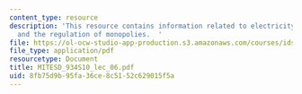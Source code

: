 ```yaml
---
content_type: resource
description: 'This resource contains information related to electricity distribution
  and the regulation of monopolies.  '
file: https://ol-ocw-studio-app-production.s3.amazonaws.com/courses/ids-505j-engineering-economics-and-regulation-of-the-electric-power-sector-spring-2010/8fb75d9b95fa36ce8c5152c629015f5a_MITESD_934S10_lec_06.pdf
file_type: application/pdf
resourcetype: Document
title: MITESD_934S10_lec_06.pdf
uid: 8fb75d9b-95fa-36ce-8c51-52c629015f5a
---
```

